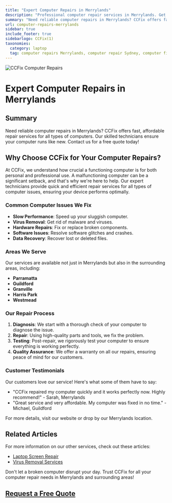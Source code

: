 ```yaml
---
title: "Expert Computer Repairs in Merrylands"
description: "Professional computer repair services in Merrylands. Get your computer fixed quickly and efficiently by CCFix's expert technicians. Contact us for a free quote today!"
summary: "Need reliable computer repairs in Merrylands? CCFix offers fast, affordable repair services for all types of computers. Our skilled technicians ensure your computer runs like new. Contact us for a free quote today!"
url: computer-repairs-merrylands
sidebar: true
include_footer: true
sidebarlogo: CCFix(1)
taxonomies:
  category: laptop
  tag: computer repairs Merrylands, computer repair Sydney, computer fix Merrylands
---
```

![CCFix Computer Repairs](/images/computer-repairs-merrylands.webp "Get your computer repaired at CCFix in Merrylands. High-quality service at affordable prices.")

# Expert Computer Repairs in Merrylands

## Summary
Need reliable computer repairs in Merrylands? CCFix offers fast, affordable repair services for all types of computers. Our skilled technicians ensure your computer runs like new. Contact us for a free quote today!

## Why Choose CCFix for Your Computer Repairs?

At CCFix, we understand how crucial a functioning computer is for both personal and professional use. A malfunctioning computer can be a significant setback, and that's why we're here to help. Our expert technicians provide quick and efficient repair services for all types of computer issues, ensuring your device performs optimally.

### Common Computer Issues We Fix

- **Slow Performance**: Speed up your sluggish computer.
- **Virus Removal**: Get rid of malware and viruses.
- **Hardware Repairs**: Fix or replace broken components.
- **Software Issues**: Resolve software glitches and crashes.
- **Data Recovery**: Recover lost or deleted files.

### Areas We Serve

Our services are available not just in Merrylands but also in the surrounding areas, including:

- **Parramatta**
- **Guildford**
- **Granville**
- **Harris Park**
- **Westmead**

### Our Repair Process

1. **Diagnosis**: We start with a thorough check of your computer to diagnose the issue.
2. **Repair**: Using high-quality parts and tools, we fix the problem.
3. **Testing**: Post-repair, we rigorously test your computer to ensure everything is working perfectly.
4. **Quality Assurance**: We offer a warranty on all our repairs, ensuring peace of mind for our customers.

### Customer Testimonials

Our customers love our service! Here's what some of them have to say:

- "CCFix repaired my computer quickly and it works perfectly now. Highly recommend!" - Sarah, Merrylands
- "Great service and very affordable. My computer was fixed in no time." - Michael, Guildford


For more details, visit our website or drop by our Merrylands location.


## Related Articles

For more information on our other services, check out these articles:

- [Laptop Screen Repair](https://ccfix.com.au/laptop-screen-repair/)
- [Virus Removal Services](https://ccfix.com.au/how-to-fix-keyboard-issue-in-laptop/)

Don't let a broken computer disrupt your day. Trust CCFix for all your computer repair needs in Merrylands and surrounding areas!

## [Request a Free Quote](https://form.jotform.com/241402975332857)
